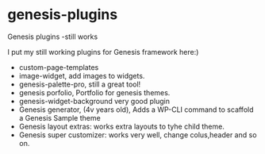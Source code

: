# genesis-plugins
Genesis plugins -still works

I put my still working plugins for Genesis framework here:)

* custom-page-templates
* image-widget, add images to widgets.
* genesis-palette-pro, still a great tool!
* genesis porfolio, Portfolio for genesis themes.
* genesis-widget-background  very good plugin
* Genesis generator, (4v years old), Adds a WP-CLI command to scaffold a Genesis Sample theme
* Genesis layout extras: works extra layouts to tyhe child theme.
* Genesis super customizer: works very well, change colus,header and so on.
